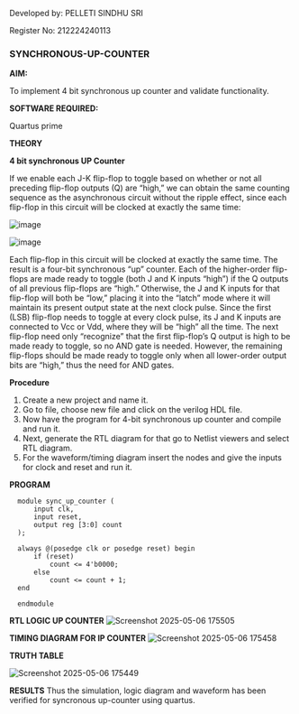 Developed by: PELLETI SINDHU SRI

Register No: 212224240113

### SYNCHRONOUS-UP-COUNTER

**AIM:**

To implement 4 bit synchronous up counter and validate functionality.

**SOFTWARE REQUIRED:**

Quartus prime

**THEORY**

**4 bit synchronous UP Counter**

If we enable each J-K flip-flop to toggle based on whether or not all preceding flip-flop outputs (Q) are “high,” we can obtain the same counting sequence as the asynchronous circuit without the ripple effect, since each flip-flop in this circuit will be clocked at exactly the same time:

![image](https://github.com/naavaneetha/SYNCHRONOUS-UP-COUNTER/assets/154305477/d5db3fa0-e413-404c-b80e-b2f39d82e7e8)


![image](https://github.com/naavaneetha/SYNCHRONOUS-UP-COUNTER/assets/154305477/52cb61eb-d04b-442d-810c-31185a68410b)

Each flip-flop in this circuit will be clocked at exactly the same time.
The result is a four-bit synchronous “up” counter. Each of the higher-order flip-flops are made ready to toggle (both J and K inputs “high”) if the Q outputs of all previous flip-flops are “high.”
Otherwise, the J and K inputs for that flip-flop will both be “low,” placing it into the “latch” mode where it will maintain its present output state at the next clock pulse.
Since the first (LSB) flip-flop needs to toggle at every clock pulse, its J and K inputs are connected to Vcc or Vdd, where they will be “high” all the time.
The next flip-flop need only “recognize” that the first flip-flop’s Q output is high to be made ready to toggle, so no AND gate is needed.
However, the remaining flip-flops should be made ready to toggle only when all lower-order output bits are “high,” thus the need for AND gates.

**Procedure**

1. Create a new project and name it.
2. Go to file, choose new file and click on the verilog HDL file.
3. Now have the program for 4-bit synchronous up counter and compile and run it.
4. Next, generate the RTL diagram for that go to Netlist viewers and select RTL diagram.
5. For the waveform/timing diagram insert the nodes and give the inputs for clock and reset and run it.

**PROGRAM**

      module sync_up_counter (
          input clk,
          input reset,
          output reg [3:0] count
      );
      
      always @(posedge clk or posedge reset) begin
          if (reset)
              count <= 4'b0000;
          else
              count <= count + 1;
      end
      
      endmodule



**RTL LOGIC UP COUNTER**
![Screenshot 2025-05-06 175505](https://github.com/user-attachments/assets/359da5d7-fde5-4b47-8bac-3f62ab325c4a)


**TIMING DIAGRAM FOR IP COUNTER**
![Screenshot 2025-05-06 175458](https://github.com/user-attachments/assets/f6e6e4ce-5d53-439d-b13e-cdc09fed7ea9)



**TRUTH TABLE**

![Screenshot 2025-05-06 175449](https://github.com/user-attachments/assets/1f49d1ab-5a90-403d-9384-42864ed3084b)


**RESULTS**
Thus the simulation, logic diagram and waveform has been verified for syncronous up-counter using quartus.

